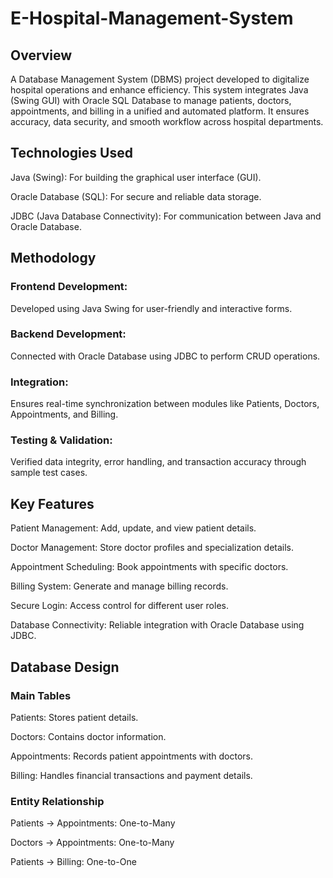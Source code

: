 # E-Hospital-Management-System
## Overview
A Database Management System (DBMS) project developed to digitalize hospital operations and enhance efficiency. This system integrates Java (Swing GUI) with Oracle SQL Database to manage patients, doctors, appointments, and billing in a unified and automated platform. It ensures accuracy, data security, and smooth workflow across hospital departments.
## Technologies Used
Java (Swing): For building the graphical user interface (GUI).

Oracle Database (SQL): For secure and reliable data storage.

JDBC (Java Database Connectivity): For communication between Java and Oracle Database.
## Methodology
### Frontend Development:
Developed using Java Swing for user-friendly and interactive forms.

### Backend Development:
Connected with Oracle Database using JDBC to perform CRUD operations.

### Integration:
Ensures real-time synchronization between modules like Patients, Doctors, Appointments, and Billing.

### Testing & Validation:
Verified data integrity, error handling, and transaction accuracy through sample test cases.
## Key Features
Patient Management: Add, update, and view patient details.

Doctor Management: Store doctor profiles and specialization details.

Appointment Scheduling: Book appointments with specific doctors.

Billing System: Generate and manage billing records.

Secure Login: Access control for different user roles.

Database Connectivity: Reliable integration with Oracle Database using JDBC.
## Database Design
### Main Tables
Patients: Stores patient details.

Doctors: Contains doctor information.

Appointments: Records patient appointments with doctors.

Billing: Handles financial transactions and payment details.
### Entity Relationship
Patients → Appointments: One-to-Many

Doctors → Appointments: One-to-Many

Patients → Billing: One-to-One
